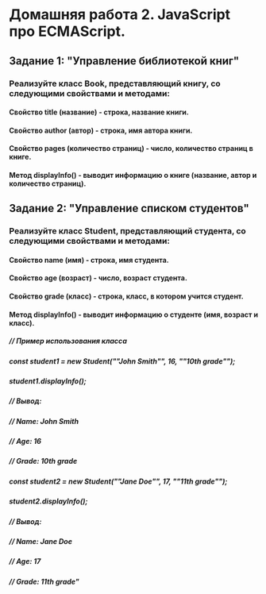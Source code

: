 # Домашняя работа 2. JavaScript про ECMAScript.
## Задание 1: "Управление библиотекой книг"

### Реализуйте класс Book, представляющий книгу, со следующими свойствами и методами:

#### Свойство title (название) - строка, название книги.
#### Свойство author (автор) - строка, имя автора книги.
#### Свойство pages (количество страниц) - число, количество страниц в книге.
#### Метод displayInfo() - выводит информацию о книге (название, автор и количество страниц).

## Задание 2: "Управление списком студентов"
### Реализуйте класс Student, представляющий студента, со следующими свойствами и методами:

#### Свойство name (имя) - строка, имя студента.
#### Свойство age (возраст) - число, возраст студента.
#### Свойство grade (класс) - строка, класс, в котором учится студент.
#### Метод displayInfo() - выводит информацию о студенте (имя, возраст и класс).

##### // Пример использования класса
#####  const student1 = new Student(""John Smith"", 16, ""10th grade"");
#####  student1.displayInfo();
#####  // Вывод:
#####  // Name: John Smith
#####  // Age: 16
#####  // Grade: 10th grade

#####  const student2 = new Student(""Jane Doe"", 17, ""11th grade"");
#####  student2.displayInfo();
#####  // Вывод:
#####  // Name: Jane Doe
#####  // Age: 17
#####  // Grade: 11th grade"
